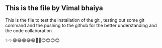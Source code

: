 ## This is the file by Vimal bhaiya 
<p>
  This is the file to test the installation of the git , testing out some git command and the pushing to the github for the better understanding and the code collaboration
</p>

✨✨😁😁😁😁😁🥳🥳😊😊😊😊
